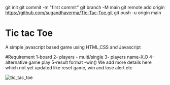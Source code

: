 git init
git commit -m "first commit"
git branch -M main
git remote add origin https://github.com/sugandhaverma/Tic-Tac-Toe.git
git push -u origin main


# Tic tac Toe
A simple javascript based game 
 using HTML,CSS and Javascript

 #Requirement
 1-board
2- players - multi/single
3- players name-X,O
4-alternative game play
5-result format -win()
We add more details here which not yet updated like reset game, win and lose alert etc

![tic_tac_toe](https://github.com/sugandhaverma/Tic-Tac-Toe/assets/21327501/7ddd0391-2301-4c30-b265-7b7b3ea59028)
